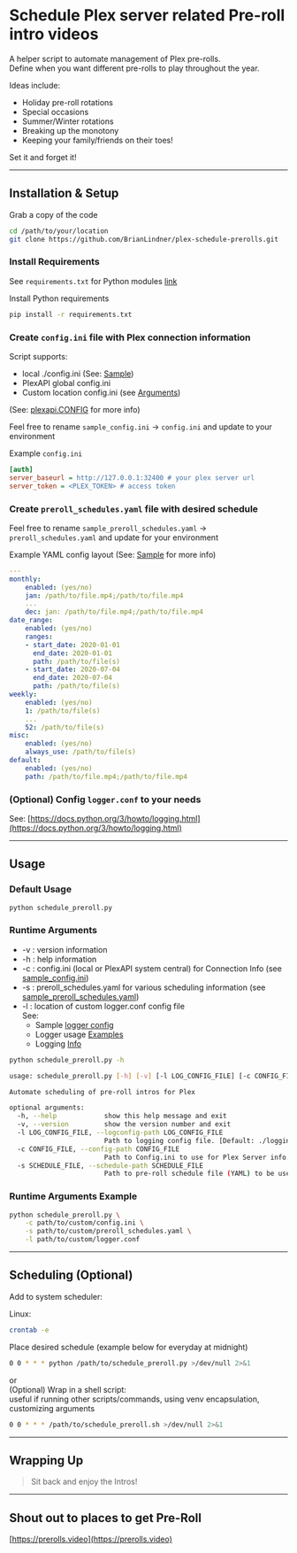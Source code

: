# Schedule Plex server related Pre-roll intro videos

A helper script to automate management of Plex pre-rolls. \
Define when you want different pre-rolls to play throughout the year.

Ideas include:

- Holiday pre-roll rotations
- Special occasions
- Summer/Winter rotations
- Breaking up the monotony
- Keeping your family/friends on their toes!

Set it and forget it!

---
## Installation & Setup <a id="install"></a>

Grab a copy of the code

```sh
cd /path/to/your/location
git clone https://github.com/BrianLindner/plex-schedule-prerolls.git
```

### Install Requirements <a id="requirements"></a>

See `requirements.txt` for Python modules [link](requirements.txt)

Install Python requirements

```sh
pip install -r requirements.txt
```

### Create `config.ini` file with Plex connection information

Script supports:

- local ./config.ini (See: [Sample](sample_config.ini))
- PlexAPI global config.ini
- Custom location config.ini (see [Arguments](#arguments))

(See: [plexapi.CONFIG](https://python-plexapi.readthedocs.io/en/latest/configuration.html) for more info)

Feel free to rename `sample_config.ini` -> `config.ini` and update to your environment

Example `config.ini`

```ini
[auth]
server_baseurl = http://127.0.0.1:32400 # your plex server url
server_token = <PLEX_TOKEN> # access token
```

### Create `preroll_schedules.yaml` file with desired schedule

Feel free to rename `sample_preroll_schedules.yaml` -> `preroll_schedules.yaml` and update for your environment

Example YAML config layout (See: [Sample](sample_preroll_schedules.yaml) for more info)

```yaml
---
monthly:
    enabled: (yes/no)
    jan: /path/to/file.mp4;/path/to/file.mp4
    ...
    dec: jan: /path/to/file.mp4;/path/to/file.mp4
date_range:
    enabled: (yes/no)
    ranges:
    - start_date: 2020-01-01
      end_date: 2020-01-01
      path: /path/to/file(s)
    - start_date: 2020-07-04
      end_date: 2020-07-04
      path: /path/to/file(s)
weekly:
    enabled: (yes/no)
    1: /path/to/file(s)
    ...
    52: /path/to/file(s)
misc:
    enabled: (yes/no)
    always_use: /path/to/file(s)
default:
    enabled: (yes/no)
    path: /path/to/file.mp4;/path/to/file.mp4
```

### (Optional) Config `logger.conf` to your needs

See: [https://docs.python.org/3/howto/logging.html](https://docs.python.org/3/howto/logging.html)

---

## Usage <a id="usage"></a>

### Default Usage

```sh
python schedule_preroll.py
```

### Runtime Arguments <a id="arguments"></a>

- -v : version information
- -h : help information
- -c : config.ini (local or PlexAPI system central) for Connection Info (see [sample_config.ini](sample_config.ini))
- -s : preroll_schedules.yaml for various scheduling information (see [sample_preroll_schedules.yaml](sample_preroll_schedules.yaml))
- -l : location of custom logger.conf config file \
See:
  - Sample [logger config](logging.conf)
  - Logger usage [Examples](https://github.com/amilstead/python-logging-examples/blob/master/configuration/fileConfig/config.ini)
  - Logging [Info](https://www.internalpointers.com/post/logging-python-sub-modules-and-configuration-files)

```sh
python schedule_preroll.py -h

usage: schedule_preroll.py [-h] [-v] [-l LOG_CONFIG_FILE] [-c CONFIG_FILE] [-s SCHEDULE_FILE]

Automate scheduling of pre-roll intros for Plex

optional arguments:
  -h, --help            show this help message and exit
  -v, --version         show the version number and exit
  -l LOG_CONFIG_FILE, --logconfig-path LOG_CONFIG_FILE
                        Path to logging config file. [Default: ./logging.conf]
  -c CONFIG_FILE, --config-path CONFIG_FILE
                        Path to Config.ini to use for Plex Server info. [Default: ./config.ini]
  -s SCHEDULE_FILE, --schedule-path SCHEDULE_FILE
                        Path to pre-roll schedule file (YAML) to be use. [Default: ./preroll_schedules.yaml]
```

### Runtime Arguments Example

```sh
python schedule_preroll.py \
    -c path/to/custom/config.ini \
    -s path/to/custom/preroll_schedules.yaml \
    -l path/to/custom/logger.conf
```

---

## Scheduling (Optional)

Add to system scheduler:

Linux:

```sh
crontab -e
```

Place desired schedule (example below for everyday at midnight)

```sh
0 0 * * * python /path/to/schedule_preroll.py >/dev/null 2>&1
```

or \
(Optional) Wrap in a shell script: \
useful if running other scripts/commands, using venv encapsulation, customizing arguments

```sh
0 0 * * * /path/to/schedule_preroll.sh >/dev/null 2>&1
```

---

## Wrapping Up

> Sit back and enjoy the Intros!

---

## Shout out to places to get Pre-Roll

[https://prerolls.video](https://prerolls.video)